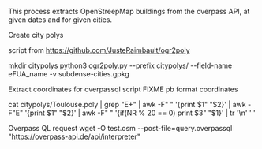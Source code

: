 
This process extracts OpenStreepMap buildings from the overpass API, at given dates and for given cities.


Create city polys

script from https://github.com/JusteRaimbault/ogr2poly

mkdir citypolys
python3 ogr2poly.py --prefix citypolys/ --field-name eFUA_name -v subdense-cities.gpkg

Extract coordinates for overpassql script
FIXME pb format coordinates

cat citypolys/Toulouse.poly | grep "E+" | awk -F" " '{print $1" "$2}' | awk -F"E" '{print $1" "$2}' | awk -F" " '{if(NR % 20 == 0) print $3" "$1}' | tr '\n' ' '

Overpass QL request
wget -O test.osm --post-file=query.overpassql "https://overpass-api.de/api/interpreter"

